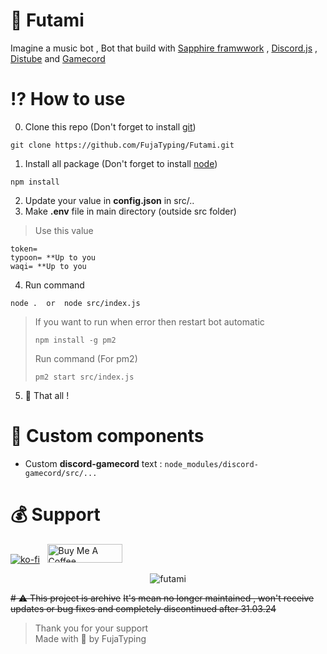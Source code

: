 # 💙 Futami
Imagine a music bot , Bot that build with [Sapphire framwwork](sapphirejs.dev) , [Discord.js](https://discordjs.guide/#before-you-begin) , [Distube](https://distube.js.org/) and [Gamecord](https://discord-gamecord.js.org/)

# ⁉ How to use
0. Clone this repo (Don't forget to install [git](https://git-scm.com/downloads))
```
git clone https://github.com/FujaTyping/Futami.git
```
1. Install all package (Don't forget to install [node](https://nodejs.org/en/download))
```
npm install
```
2. Update your value in **config.json** in src/.. <br>
3. Make **.env** file in main directory (outside src folder)
> Use this value
```
token=
typoon= **Up to you
waqi= **Up to you
```
4. Run command
```
node .  or  node src/index.js
```
> If you want to run when error then restart bot automatic
> ```
> npm install -g pm2
> ```
> Run command (For pm2)
> ```
> pm2 start src/index.js
> ```
5. 🎉 That all !

# 🔷 Custom components
- Custom **discord-gamecord** text : `node_modules/discord-gamecord/src/...`

# 💰 Support
[![ko-fi](https://ko-fi.com/img/githubbutton_sm.svg)](https://ko-fi.com/L4L5X244N) &nbsp; <a href="https://www.buymeacoffee.com/fujatyping" target="_blank"><img src="https://cdn.buymeacoffee.com/buttons/v2/default-red.png" alt="Buy Me A Coffee" style="height: 30px !important;width: 120px !important;" ></a>

<p align="center"> <img src="https://count.getloli.com/get/@futami?theme=moebooru" alt="futami" /> </p>

~~# ⚠️ This project is archive~~
~~It's mean no longer maintained , won't receive updates or bug fixes and completely discontinued after 31.03.24~~

> Thank you for your support<br/>
> Made with 🩷 by FujaTyping
